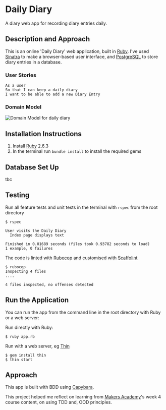 # Daily Diary

A diary web app for recording diary entries daily.

## Description and Approach

This is an online 'Daily Diary' web application, built in [Ruby](https://www.ruby-lang.org/en/documentation/).  I've used [Sinatra](http://sinatrarb.com/intro.html) to make a browser-based user interface, and [PostgreSQL](https://www.postgresql.org/docs/) to store diary entries in a database.

### User Stories

```
As a user
So that I can keep a daily diary
I want to be able to add a new Diary Entry
```

<!-- ```
As a user
So that I can identify my entry in future
I want to give each Diary Entry a title
``` -->

<!-- ```
As a user
So that I can browse my previous entries
I want to see a list of Diary Entry Titles
``` -->

<!-- ```
As a user
So that I can read my previous entries
I want to click on a title to see the full Diary Entry
``` -->

### Domain Model

![Domain Model for daily diary](https://thepracticaldev.s3.amazonaws.com/i/nf1c4pyxqxlj5vs32ovc.png)

## Installation Instructions

1. Install [Ruby](https://www.ruby-lang.org/en/documentation/installation/) 2.6.3
0. In the terminal run `bundle install` to install the required gems

## Database Set Up

tbc

## Testing

Run all feature tests and unit tests in the terminal with `rspec` from the root directory

```shell
$ rspec

User visits the Daily Diary
  Index page displays text

Finished in 0.01689 seconds (files took 0.93782 seconds to load)
1 example, 0 failures
```

The code is linted with [Rubocop](https://github.com/rubocop-hq/rubocop) and customised with [Scaffolint](https://github.com/makersacademy/scaffolint)

```shell
$ rubocop
Inspecting 4 files
....

4 files inspected, no offenses detected
```

## Run the Application

You can run the app from the command line in the root directory with Ruby or a web server:

Run directly with Ruby:
```shell
$ ruby app.rb
```
Run with a web server, eg [Thin](https://github.com/macournoyer/thin)
```shell
$ gem install thin
$ thin start
```

## Approach
This app is built with BDD using [Capybara](https://teamcapybara.github.io/capybara/).

This project helped me reflect on learning from [Makers Academy](https://makers.tech/)'s week 4 course content, on using TDD and, OOD principles.